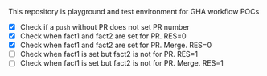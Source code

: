 This repository is playground and test environment for GHA workflow POCs

- [x] Check if a `push` without PR does not set PR number
- [x] Check when fact1 and fact2 are set for PR. RES=0
- [x] Check when fact1 and fact2 are set for PR. Merge. RES=0
- [ ] Check when fact1 is set but fact2 is not for PR. RES=1
- [ ] Check when fact1 is set but fact2 is not for PR. Merge. RES=1
